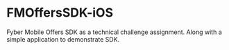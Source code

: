# FMOffersSDK-iOS
Fyber Mobile Offers SDK as a technical challenge assignment. Along with a simple application to demonstrate SDK.
